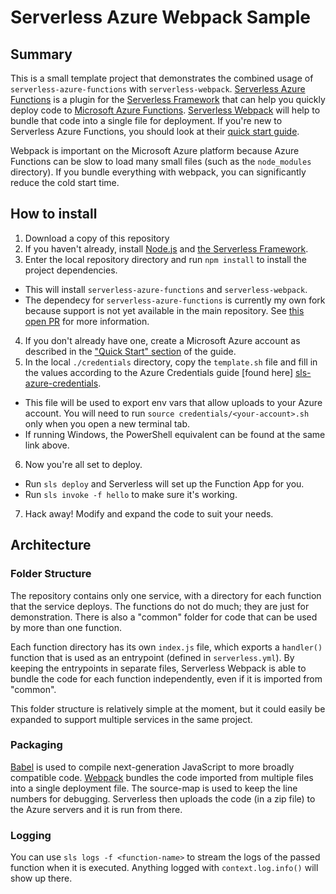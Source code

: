 # Serverless Azure Webpack Sample

## Summary
This is a small template project that demonstrates the combined usage of `serverless-azure-functions` with `serverless-webpack`.
[Serverless Azure Functions][sls-azure-github] is a plugin for the [Serverless Framework][sls-github]
that can help you quickly deploy code to [Microsoft Azure Functions][azure-functions].
[Serverless Webpack][sls-webpack-github] will help to bundle that code into a single file for deployment.
If you're new to Serverless Azure Functions, you should look at their [quick start guide][sls-azure-intro].

Webpack is important on the Microsoft Azure platform because Azure Functions can be slow to load many small files (such as the `node_modules` directory).
If you bundle everything with webpack, you can significantly reduce the cold start time.

## How to install
1. Download a copy of this repository
2. If you haven't already, install [Node.js](https://nodejs.org/en/) and [the Serverless Framework][sls-azure-install].
3. Enter the local repository directory and run `npm install` to install the project dependencies.
  - This will install `serverless-azure-functions` and `serverless-webpack`.
  - The dependecy for `serverless-azure-functions` is currently my own fork because support is not yet available in the main repository.
  See [this open PR][sls-azure-pr] for more information.
4. If you don't already have one, create a Microsoft Azure account as described in the ["Quick Start" section][sls-azure-quick-start] of the guide.
4. In the local `./credentials` directory, copy the `template.sh` file and fill in the values according to the Azure Credentials guide [found here] [sls-azure-credentials].
  - This file will be used to export env vars that allow uploads to your Azure account.
  You will need to run `source credentials/<your-account>.sh` only when you open a new terminal tab.
  - If running Windows, the PowerShell equivalent can be found at the same link above.
6. Now you're all set to deploy.
  - Run `sls deploy` and Serverless will set up the Function App for you.
  - Run `sls invoke -f hello` to make sure it's working.
7. Hack away! Modify and expand the code to suit your needs.

## Architecture
### Folder Structure
The repository contains only one service, with a directory for each function that the service deploys.
The functions do not do much; they are just for demonstration.
There is also a "common" folder for code that can be used by more than one function.

Each function directory has its own `index.js` file, which exports a `handler()` function that is used as an entrypoint
(defined in `serverless.yml`).
By keeping the entrypoints in separate files, Serverless Webpack is able to bundle the code for each function independently, even if it is imported from "common".

This folder structure is relatively simple at the moment,
but it could easily be expanded to support multiple services in the same project.

### Packaging
[Babel](http://babeljs.io/) is used to compile next-generation JavaScript to more broadly compatible code.
[Webpack](https://webpack.js.org/) bundles the code imported from multiple files into a single deployment file.
The source-map is used to keep the line numbers for debugging.
Serverless then uploads the code (in a zip file) to the Azure servers and it is run from there.

### Logging
You can use `sls logs -f <function-name>` to stream the logs of the passed function when it is executed.
Anything logged with `context.log.info()` will show up there.

[azure-functions]: https://azure.microsoft.com/en-us/services/functions/
[sls-github]: https://github.com/serverless/serverless
[sls-webpack-github]: https://github.com/serverless-heaven/serverless-webpack
[sls-azure-github]: https://github.com/serverless/serverless-azure-functions
[sls-azure-pr]: https://github.com/serverless/serverless-azure-functions/pull/105
[sls-azure-intro]: https://serverless.com/framework/docs/providers/azure/guide/intro/
[sls-azure-quick-start]: https://serverless.com/framework/docs/providers/azure/guide/quick-start/
[sls-azure-install]: https://serverless.com/framework/docs/providers/azure/guide/installation/
[sls-azure-credentials]: https://serverless.com/framework/docs/providers/azure/guide/credentials/
